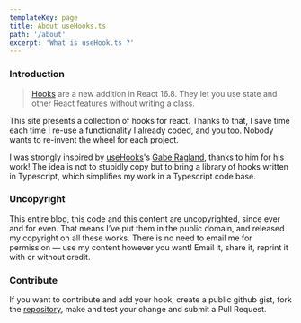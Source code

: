```yaml
---
templateKey: page
title: About useHooks.ts
path: '/about'
excerpt: 'What is useHook.ts ?'
---
```


### Introduction

> <a href="https://reactjs.org/docs/hooks-overview.html" target="_blank">Hooks</a> are a new addition in React 16.8. They let you use state and other React features without writing a class.

This site presents a collection of hooks for react. Thanks to that, I save time each time I re-use a functionality I already coded, and you too. Nobody wants to re-invent the wheel for each project.

I was strongly inspired by <a href="https://github.com/gragland" target="_blank">useHooks</a>'s <a href="https://usehooks.com/" target="_blank">Gabe Ragland</a>, thanks to him for his work! The idea is not to stupidly copy but to bring a library of hooks written in Typescript, which simplifies my work in a Typescript code base.

### Uncopyright

This entire blog, this code and this content are uncopyrighted, since ever and for even.
That means I’ve put them in the public domain, and released my copyright on all these works.
There is no need to email me for permission — use my content however you want! Email it, share it, reprint it with or without credit.

### Contribute

If you want to contribute and add your hook, create a public github gist, fork the <a href="https://github.com/Junscuzzy/usehooks.ts" target="_blank">repository</a>, make and test your change and submit a Pull Request.
